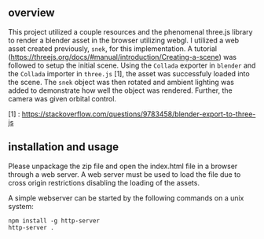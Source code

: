 ## overview

This project utilized a couple resources and the phenomenal three.js library to render a blender asset in the browser utilizing webgl. I utilized a web asset created previously, `snek`, for this implementation. A tutorial (https://threejs.org/docs/#manual/introduction/Creating-a-scene) was followed to setup the initial scene. Using the `Collada` exporter in `blender` and the `Collada` importer in `three.js` [1], the asset was successfuly loaded into the scene. The `snek` object was then rotated and ambient lighting was added to demonstrate how well the object was rendered. Further, the camera was given orbital control.


[1] : https://stackoverflow.com/questions/9783458/blender-export-to-three-js


## installation and usage

Please unpackage the zip file and open the index.html file in a browser through a web server. A web server must be used to load the file due to cross origin restrictions disabling the loading of the assets.

A simple webserver can be started by the following commands on a unix system:
```
npm install -g http-server
http-server .
```
